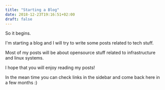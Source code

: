 ```yaml
---
title: "Starting a Blog"
date: 2018-12-23T19:16:51+02:00
draft: false
---
```


So it begins.

I'm starting a blog and I will try to write some posts related to tech stuff.

Most of my posts will be about opensource stuff related to infrastructure and linux systems.

I hope that you will enjoy reading my posts!

In the mean time you can check links in the sidebar and come back here in a few months :)
